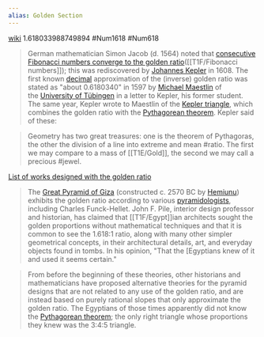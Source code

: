 ```yaml
---
alias: Golden Section
---
```

[wiki](https://en.wikipedia.org/wiki/Golden_ratio)
1.618033988749894
#Num1618
#Num618

>German mathematician Simon Jacob (d. 1564) noted that [consecutive Fibonacci numbers converge to the golden ratio](https://en.wikipedia.org/wiki/Golden_ratio#Relationship_to_Fibonacci_and_Lucas_numbers)([[T1F/Fibonacci numbers]]); this was rediscovered by [Johannes Kepler](https://en.wikipedia.org/wiki/Johannes_Kepler "Johannes Kepler") in 1608. The first known [decimal](https://en.wikipedia.org/wiki/Decimal_fractions "Decimal fractions") approximation of the (inverse) golden ratio was stated as "about 0.6180340" in 1597 by [Michael Maestlin](https://en.wikipedia.org/wiki/Michael_Maestlin "Michael Maestlin") of the [University of Tübingen](https://en.wikipedia.org/wiki/University_of_T%C3%BCbingen "University of Tübingen") in a letter to Kepler, his former student. The same year, Kepler wrote to Maestlin of the [Kepler triangle](https://en.wikipedia.org/wiki/Kepler_triangle "Kepler triangle"), which combines the golden ratio with the [Pythagorean theorem](https://en.wikipedia.org/wiki/Pythagorean_theorem "Pythagorean theorem"). Kepler said of these:

> Geometry has two great treasures: one is the theorem of Pythagoras, the other the division of a line into extreme and mean #ratio. The first we may compare to a mass of [[T1E/Gold]], the second we may call a precious #jewel. 

[List of works designed with the golden ratio](https://en.wikipedia.org/wiki/List_of_works_designed_with_the_golden_ratio)

>The [Great Pyramid of Giza](https://en.wikipedia.org/wiki/Great_Pyramid_of_Giza "Great Pyramid of Giza") (constructed c. 2570 BC by [Hemiunu](https://en.wikipedia.org/wiki/Hemiunu "Hemiunu")) exhibits the golden ratio according to various [pyramidologists](https://en.wikipedia.org/wiki/Pyramidology "Pyramidology"), including Charles Funck-Hellet. John F. Pile, interior design professor and historian, has claimed that [[T1F/Egypt]]ian architects sought the golden proportions without mathematical techniques and that it is common to see the 1.618:1 ratio, along with many other simpler geometrical concepts, in their architectural details, art, and everyday objects found in tombs. In his opinion, "That the [Egyptians knew of it and used it seems certain."

>From before the beginning of these theories, other historians and mathematicians have proposed alternative theories for the pyramid designs that are not related to any use of the golden ratio, and are instead based on purely rational slopes that only approximate the golden ratio. The Egyptians of those times apparently did not know the [Pythagorean theorem](https://en.wikipedia.org/wiki/Pythagorean_theorem "Pythagorean theorem"); the only right triangle whose proportions they knew was the 3:4:5 triangle.


